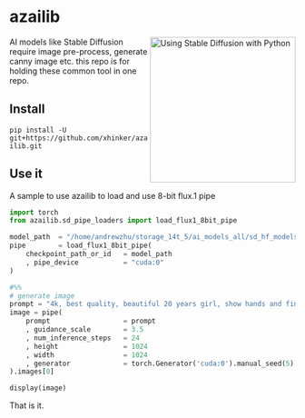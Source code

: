 # azailib
<a href="https://www.amazon.com/Using-Stable-Diffusion-Python-Generation/dp/1835086373" target="_blank"><img src="https://m.media-amazon.com/images/I/81qJBJlgGEL._SL1500_.jpg" alt="Using Stable Diffusion with Python" height="256px" align="right"></a>

AI models like Stable Diffusion require image pre-process, generate canny image etc. this repo is for holding these common tool in one repo. 

## Install 

`pip install -U git+https://github.com/xhinker/azailib.git`

## Use it

A sample to use azailib to load and use 8-bit flux.1 pipe
```py
import torch
from azailib.sd_pipe_loaders import load_flux1_8bit_pipe

model_path  = "/home/andrewzhu/storage_14t_5/ai_models_all/sd_hf_models/black-forest-labs/FLUX.1-dev_main"
pipe        = load_flux1_8bit_pipe(
    checkpoint_path_or_id   = model_path
    , pipe_device           = "cuda:0"
)

#%%
# generate image
prompt = "4k, best quality, beautiful 20 years girl, show hands and fingers"
image = pipe(
    prompt                  = prompt
    , guidance_scale        = 3.5 
    , num_inference_steps   = 24
    , height                = 1024
    , width                 = 1024
    , generator             = torch.Generator('cuda:0').manual_seed(5)
).images[0]

display(image)
```

That is it.